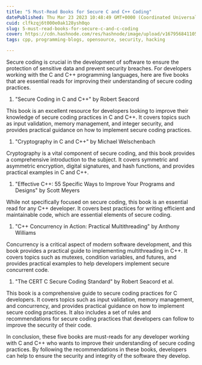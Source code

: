 ```yaml
---
title: "5 Must-Read Books for Secure C and C++ Coding"
datePublished: Thu Mar 23 2023 10:48:49 GMT+0000 (Coordinated Universal Time)
cuid: clfkzqj6t000e0ak128ysh0qo
slug: 5-must-read-books-for-secure-c-and-c-coding
cover: https://cdn.hashnode.com/res/hashnode/image/upload/v1679568411053/e6db55ab-7275-43ba-8966-34a8ed8658d8.png
tags: cpp, programming-blogs, opensource, security, hacking

---
```


Secure coding is crucial in the development of software to ensure the protection of sensitive data and prevent security breaches. For developers working with the C and C++ programming languages, here are five books that are essential reads for improving their understanding of secure coding practices.

1. "Secure Coding in C and C++" by Robert Seacord
    

This book is an excellent resource for developers looking to improve their knowledge of secure coding practices in C and C++. It covers topics such as input validation, memory management, and integer security, and provides practical guidance on how to implement secure coding practices.

1. "Cryptography in C and C++" by Michael Welschenbach
    

Cryptography is a vital component of secure coding, and this book provides a comprehensive introduction to the subject. It covers symmetric and asymmetric encryption, digital signatures, and hash functions, and provides practical examples in C and C++.

1. "Effective C++: 55 Specific Ways to Improve Your Programs and Designs" by Scott Meyers
    

While not specifically focused on secure coding, this book is an essential read for any C++ developer. It covers best practices for writing efficient and maintainable code, which are essential elements of secure coding.

1. "C++ Concurrency in Action: Practical Multithreading" by Anthony Williams
    

Concurrency is a critical aspect of modern software development, and this book provides a practical guide to implementing multithreading in C++. It covers topics such as mutexes, condition variables, and futures, and provides practical examples to help developers implement secure concurrent code.

1. "The CERT C Secure Coding Standard" by Robert Seacord et al.
    

This book is a comprehensive guide to secure coding practices for C developers. It covers topics such as input validation, memory management, and concurrency, and provides practical guidance on how to implement secure coding practices. It also includes a set of rules and recommendations for secure coding practices that developers can follow to improve the security of their code.

In conclusion, these five books are must-reads for any developer working with C and C++ who wants to improve their understanding of secure coding practices. By following the recommendations in these books, developers can help to ensure the security and integrity of the software they develop.